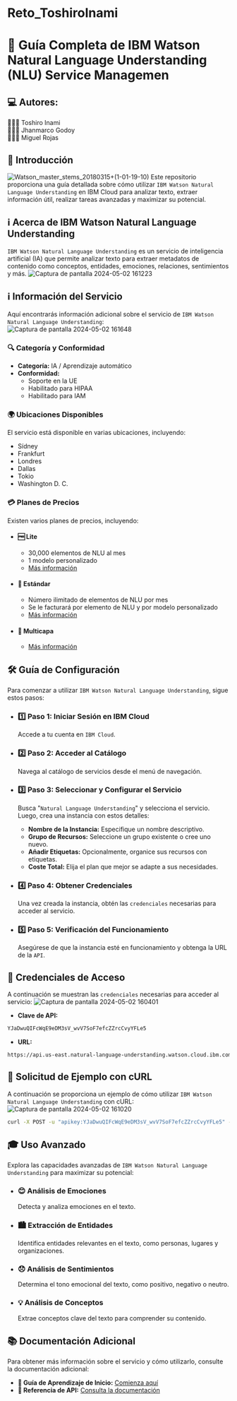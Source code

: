 # Reto_ToshiroInami

# 📘 Guía Completa de IBM Watson Natural Language Understanding (NLU) Service Managemen

## 💻 Autores:
👨🏻‍💻 Toshiro Inami    
👨🏻‍💻 Jhanmarco Godoy   
👨🏻‍💻 Miguel Rojas


## 🚀 Introducción
![Watson_master_stems_20180315+(1-01-19-10)](https://github.com/vallegrande/AS221S5_T07_be/assets/111800631/773e1863-27fe-4804-aaf2-211083f869bf)
Este repositorio proporciona una guía detallada sobre cómo utilizar ```IBM Watson Natural Language Understanding``` en IBM Cloud para analizar texto, extraer información útil, realizar tareas avanzadas y maximizar su potencial.

## ℹ️ Acerca de IBM Watson Natural Language Understanding
```IBM Watson Natural Language Understanding``` es un servicio de inteligencia artificial (IA) que permite analizar texto para extraer metadatos de contenido como conceptos, entidades, emociones, relaciones, sentimientos y más.
![Captura de pantalla 2024-05-02 161223](https://github.com/vallegrande/AS221S5_T07_be/assets/111800631/1f2eb54b-0ac7-4f3d-aabe-2a64b6c9bd1e)

## ℹ️ Información del Servicio
Aquí encontrarás información adicional sobre el servicio de ```IBM Watson Natural Language Understanding```:
![Captura de pantalla 2024-05-02 161648](https://github.com/vallegrande/AS221S5_T07_be/assets/111800631/c33c0d87-0ab6-4ecc-bc29-3b6359f51d6e)

### 🔍 Categoría y Conformidad
- **Categoría:** IA / Aprendizaje automático
- **Conformidad:**
  - Soporte en la UE
  - Habilitado para HIPAA
  - Habilitado para IAM

### 🌍 Ubicaciones Disponibles
El servicio está disponible en varias ubicaciones, incluyendo:
- Sídney
- Frankfurt
- Londres
- Dallas
- Tokio
- Washington D. C.

### 💳 Planes de Precios
Existen varios planes de precios, incluyendo:

- #### 🆓 Lite
  - 30,000 elementos de NLU al mes
  - 1 modelo personalizado
  - [Más información](https://cloud.ibm.com/catalog/services/natural-language-understanding)

- #### 🔄 Estándar
  - Número ilimitado de elementos de NLU por mes
  - Se le facturará por elemento de NLU y por modelo personalizado
  - [Más información](https://cloud.ibm.com/catalog/services/natural-language-understanding)

- #### 🎯 Multicapa
  - [Más información](https://cloud.ibm.com/catalog/services/natural-language-understanding)

## 🛠️ Guía de Configuración
Para comenzar a utilizar ```IBM Watson Natural Language Understanding```, sigue estos pasos:

- ### 1️⃣ Paso 1: Iniciar Sesión en IBM Cloud
  Accede a tu cuenta en ```IBM Cloud```.

- ### 2️⃣ Paso 2: Acceder al Catálogo
  Navega al catálogo de servicios desde el menú de navegación.

- ### 3️⃣ Paso 3: Seleccionar y Configurar el Servicio
  Busca "```Natural Language Understanding```" y selecciona el servicio. Luego, crea una instancia con estos detalles:
    - **Nombre de la Instancia:** Especifique un nombre descriptivo.
    - **Grupo de Recursos:** Seleccione un grupo existente o cree uno nuevo.
    - **Añadir Etiquetas:** Opcionalmente, organice sus recursos con etiquetas.
    - **Coste Total:** Elija el plan que mejor se adapte a sus necesidades.

- ### 4️⃣ Paso 4: Obtener Credenciales
  Una vez creada la instancia, obtén las ```credenciales``` necesarias para acceder al servicio.

- ### 5️⃣ Paso 5: Verificación del Funcionamiento
  Asegúrese de que la instancia esté en funcionamiento y obtenga la URL de la ```API```.

## 🔑 Credenciales de Acceso
A continuación se muestran las ```credenciales``` necesarias para acceder al servicio:
![Captura de pantalla 2024-05-02 160401](https://github.com/vallegrande/AS221S5_T07_be/assets/111800631/77d3afe3-cac4-487a-9224-5dc921d8ca02)

- **Clave de API:**
```bash
YJaDwuQIFcWqE9eDM3sV_wvV7SoF7efcZZrcCvyYFLe5
```

- **URL:**
```bash
https://api.us-east.natural-language-understanding.watson.cloud.ibm.com/instances/c36e7ec0-b19c-4f02-ab6a-fab0a132757f
```

## 🚀 Solicitud de Ejemplo con cURL
A continuación se proporciona un ejemplo de cómo utilizar ```IBM Watson Natural Language Understanding``` con cURL:
![Captura de pantalla 2024-05-02 161020](https://github.com/vallegrande/AS221S5_T07_be/assets/111800631/34e53519-2bdc-47df-a9af-55a2e07b589c)

```bash
curl -X POST -u "apikey:YJaDwuQIFcWqE9eDM3sV_wvV7SoF7efcZZrcCvyYFLe5" --header "Content-Type: application/json" --data "{\"url\":\"https://www.infobae.com/malditos-nerds/2024/03/05/destino-final-6-la-nueva-entrega-de-la-franquicia-se-prepara-para-iniciar-su-rodaje/\",\"features\":{\"metadata\":{}}}" "https://api.us-east.natural-language-understanding.watson.cloud.ibm.com/instances/c36e7ec0-b19c-4f02-ab6a-fab0a132757f/v1/analyze?version=2019-07-12"
```

## 🎓 Uso Avanzado
Explora las capacidades avanzadas de ```IBM Watson Natural Language Understanding``` para maximizar su potencial:

- ### 😊 Análisis de Emociones
  Detecta y analiza emociones en el texto.

- ### 🏙️ Extracción de Entidades
  Identifica entidades relevantes en el texto, como personas, lugares y organizaciones.

- ### 😞 Análisis de Sentimientos
  Determina el tono emocional del texto, como positivo, negativo o neutro.

- ### 💡 Análisis de Conceptos
  Extrae conceptos clave del texto para comprender su contenido.

## 📚 Documentación Adicional
Para obtener más información sobre el servicio y cómo utilizarlo, consulte la documentación adicional:

- **📘 Guía de Aprendizaje de Inicio:** [Comienza aquí](https://cloud.ibm.com/docs/services/natural-language-understanding?topic=natural-language-understanding-getting-started#getting-started-tutorial)
- **📖 Referencia de API:** [Consulta la documentación](https://cloud.ibm.com/apidocs/natural-language-understanding)
